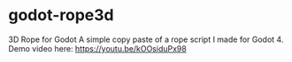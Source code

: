 # godot-rope3d
3D Rope for Godot
A simple copy paste of a rope script I made for Godot 4.
Demo video here: https://youtu.be/kOOsiduPx98
